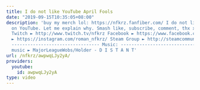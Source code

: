 ```yaml
---
title: I do not like YouTube April Fools
date: "2019-09-15T10:35:05+08:00"
description: 'buy my merch lol: https://nfkrz.fanfiber.com/ I do not like april fools
  on YouTube. Let me explain why. Smash like, subscribe, comment, thx xoxo ---------------------------------
  Twitch ► http://www.twitch.tv/nfkrz Facebook ► https://www.facebook.com/NFKRZ1 Instagram
  ► https://instagram.com/roman_nfkrz/ Steam Group ► http://steamcommunity.com/groups/nfkrzgroup
  --------------------------------- Music: --------------------------------- Outro
  music ► MajorLeagueWobs/Holder - D I S T A N T'
url: /nfkrz/awpwqLJy2yA/
providers:
  youtube:
    id: awpwqLJy2yA
type: video
---
```

